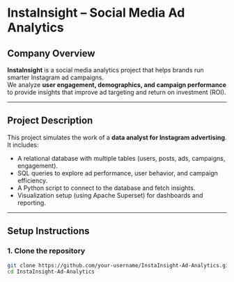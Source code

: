 
# InstaInsight – Social Media Ad Analytics

##  Company Overview
**InstaInsight** is a social media analytics project that helps brands run smarter Instagram ad campaigns.  
We analyze **user engagement, demographics, and campaign performance** to provide insights that improve ad targeting and return on investment (ROI).

---

##  Project Description
This project simulates the work of a **data analyst for Instagram advertising**.  
It includes:
- A relational database with multiple tables (users, posts, ads, campaigns, engagement).  
- SQL queries to explore ad performance, user behavior, and campaign efficiency.  
- A Python script to connect to the database and fetch insights.  
- Visualization setup (using Apache Superset) for dashboards and reporting.  

---

##  Setup Instructions

### 1. Clone the repository
```bash
git clone https://github.com/your-username/InstaInsight-Ad-Analytics.git
cd InstaInsight-Ad-Analytics
